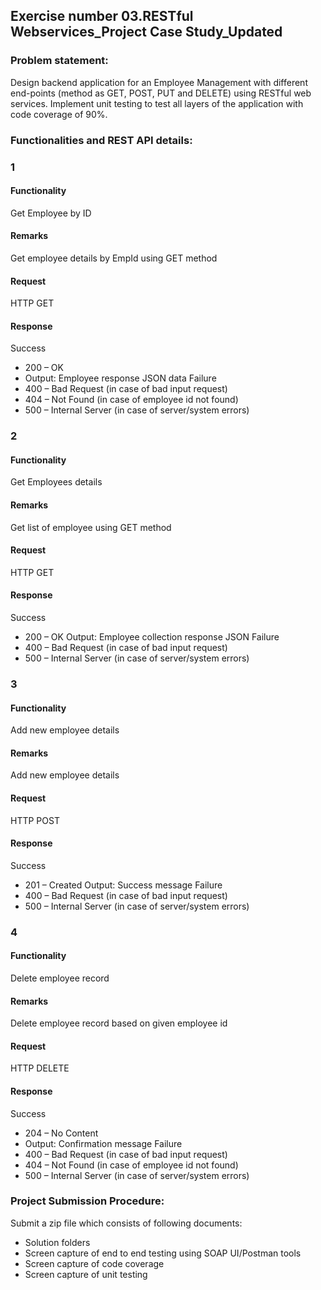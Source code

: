 ## Exercise number 03.RESTful Webservices_Project Case Study_Updated

### Problem statement: 
Design backend application for an Employee Management with different end-points (method as GET, POST, PUT and DELETE) using RESTful web services.
Implement unit testing to test all layers of the application with code coverage of 90%.
### Functionalities and REST API details:

### 1
#### Functionality
Get Employee by ID
#### Remarks
Get employee details by EmpId using GET method
#### Request
HTTP GET
#### Response
Success 
*	200 – OK
*	Output: Employee response JSON data
Failure
*	400 – Bad Request (in case of bad input request)
*	404 – Not Found (in case of employee id not found)
*	500 – Internal Server (in case of server/system errors)

### 2
#### Functionality
Get Employees details
#### Remarks
Get list of employee using GET method
#### Request
HTTP GET
#### Response
Success 
*	200 – OK
Output: Employee collection response JSON 
Failure
*	400 – Bad Request (in case of bad input request)
*	500 – Internal Server (in case of server/system errors)

### 3
#### Functionality
Add new employee details
#### Remarks
Add new employee details
#### Request
HTTP POST
#### Response
Success 
*	201 – Created
Output: Success message
Failure
*	400 – Bad Request (in case of bad input request)
*	500 – Internal Server (in case of server/system errors)

### 4
#### Functionality
Delete employee record
#### Remarks
Delete employee record based on given employee id
#### Request
HTTP DELETE
#### Response
Success 
*	204 – No Content
*	Output: Confirmation message
Failure
*	400 – Bad Request (in case of bad input request)
*	404 – Not Found (in case of employee id not found)
*	500 – Internal Server (in case of server/system errors)

### Project Submission Procedure:
Submit a zip file which consists of following documents:
*	Solution folders
*	Screen capture of end to end testing using SOAP UI/Postman tools
*	Screen capture of code coverage 
*	Screen capture of unit testing






